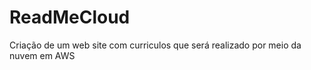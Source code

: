 # ReadMeCloud
Criação de um web site com curriculos  que será realizado por meio da nuvem em AWS   
